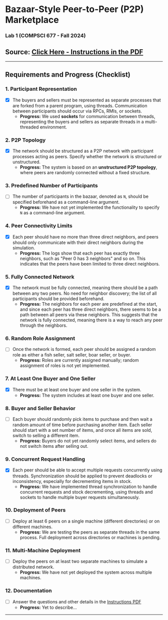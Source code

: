 # Bazaar-Style Peer-to-Peer (P2P) Marketplace

### Lab 1 (COMPSCI 677 - Fall 2024)

## Source: [Click Here - Instructions in the PDF](./Instructions.pdf)

---

## Requirements and Progress (Checklist)

### 1. **Participant Representation**

- [x] The buyers and sellers must be represented as separate processes that are forked from a parent program, using threads. Communication between participants should occur via RPCs, RMIs, or sockets.
  - **Progress:** We used **sockets** for communication between threads, representing the buyers and sellers as separate threads in a multi-threaded environment.

### 2. **P2P Topology**

- [x] The network should be structured as a P2P network with participant processes acting as peers. Specify whether the network is structured or unstructured.
  - **Progress:** The system is based on an **unstructured P2P topology**, where peers are randomly connected without a fixed structure.

### 3. **Predefined Number of Participants**

- [ ] The number of participants in the bazaar, denoted as `N`, should be specified beforehand as a command-line argument.
  - **Progress:** We have not yet implemented the functionality to specify `N` as a command-line argument.

### 4. **Peer Connectivity Limits**

- [x] Each peer should have no more than three direct neighbors, and peers should only communicate with their direct neighbors during the simulation.
  - **Progress:** The logs show that each peer has exactly three neighbors, such as "Peer 0 has 3 neighbors" and so on. This indicates that the peers have been limited to three direct neighbors.

### 5. **Fully Connected Network**

- [x] The network must be fully connected, meaning there should be a path between any two peers. No need for neighbor discovery; the list of all participants should be provided beforehand.
  - **Progress:** The neighbors for each peer are predefined at the start, and since each peer has three direct neighbors, there seems to be a path between all peers via these neighbors. This suggests that the network is fully connected, meaning there is a way to reach any peer through the neighbors.

### 6. **Random Role Assignment**

- [ ] Once the network is formed, each peer should be assigned a random role as either a fish seller, salt seller, boar seller, or buyer.
  - **Progress:** Roles are currently assigned manually; random assignment of roles is not yet implemented.

### 7. **At Least One Buyer and One Seller**

- [x] There must be at least one buyer and one seller in the system.
  - **Progress:** The system includes at least one buyer and one seller.

### 8. **Buyer and Seller Behavior**

- [ ] Each buyer should randomly pick items to purchase and then wait a random amount of time before purchasing another item. Each seller should start with a set number of items, and once all items are sold, switch to selling a different item.
  - **Progress:** Buyers do not yet randomly select items, and sellers do not switch items after selling out.

### 9. **Concurrent Request Handling**

- [x] Each peer should be able to accept multiple requests concurrently using threads. Synchronization should be applied to prevent deadlocks or inconsistency, especially for decrementing items in stock.
  - **Progress:** We have implemented thread synchronization to handle concurrent requests and stock decrementing, using threads and sockets to handle multiple buyer requests simultaneously.

### 10. **Deployment of Peers**

- [ ] Deploy at least 6 peers on a single machine (different directories) or on different machines.
  - **Progress:** We are testing the peers as separate threads in the same process. Full deployment across directories or machines is pending.

### 11. **Multi-Machine Deployment**

- [ ] Deploy the peers on at least two separate machines to simulate a distributed network.
  - **Progress:** We have not yet deployed the system across multiple machines.

### 12. **Documentation**

- [ ] Answer the questions and other details in the [Instructions PDF](./Instructions.pdf)
  - **Progress:** Yet to describe...

---
